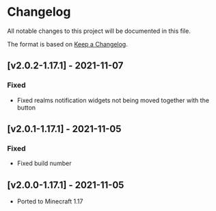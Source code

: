 # Changelog
All notable changes to this project will be documented in this file.

The format is based on [Keep a Changelog].

## [v2.0.2-1.17.1] - 2021-11-07
### Fixed
- Fixed realms notification widgets not being moved together with the button

## [v2.0.1-1.17.1] - 2021-11-05
### Fixed
- Fixed build number

## [v2.0.0-1.17.1] - 2021-11-05
- Ported to Minecraft 1.17

[Keep a Changelog]: https://keepachangelog.com/en/1.0.0/
[Puzzles Lib]: https://www.curseforge.com/minecraft/mc-mods/puzzles-lib